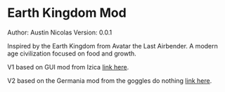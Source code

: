 # Earth Kingdom Mod

Author: Austin Nicolas
Version: 0.0.1

Inspired by the Earth Kingdom from Avatar the Last Airbender. A modern age civilization focused on food and growth.

V1 based on GUI mod from Izica [link here](https://forums.civfanatics.com/resources/content-modding-tools-with-gui.32139/).

V2 based on the Germania mod from the goggles do nothing [link here](https://forums.civfanatics.com/resources/goggless-germania-antiquity.31956/).